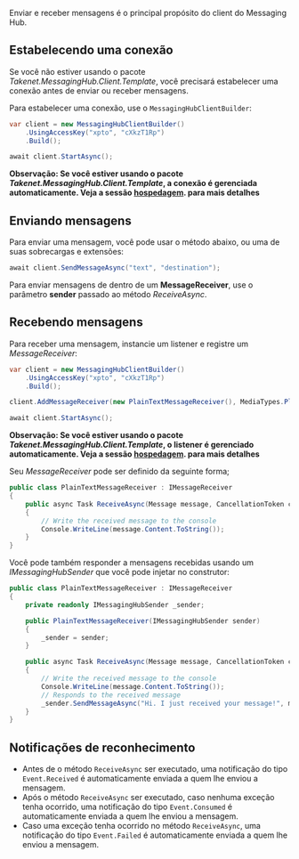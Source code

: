 Enviar e receber mensagens é o principal propósito do client do Messaging Hub.

## Estabelecendo uma conexão

Se você não estiver usando o pacote *Takenet.MessagingHub.Client.Template*, você precisará estabelecer uma conexão antes de enviar ou receber mensagens.

Para estabelecer uma conexão, use o `MessagingHubClientBuilder`:

```csharp
var client = new MessagingHubClientBuilder()
    .UsingAccessKey("xpto", "cXkzT1Rp")
    .Build();

await client.StartAsync();
```

**Observação: Se você estiver usando o pacote *Takenet.MessagingHub.Client.Template*, a conexão é gerenciada automaticamente. Veja a sessão [hospedagem](http://messaginghub.io/docs/sdks/hosting). para mais detalhes**

## Enviando mensagens

Para enviar uma mensagem, você pode usar o método abaixo, ou uma de suas sobrecargas e extensões:

```csharp
await client.SendMessageAsync("text", "destination");
```

Para enviar mensagens de dentro de um **MessageReceiver**, use o parâmetro **sender** passado ao método *ReceiveAsync*.

## Recebendo mensagens

Para receber uma mensagem, instancie um listener e registre um *MessageReceiver*:

```csharp
var client = new MessagingHubClientBuilder()
    .UsingAccessKey("xpto", "cXkzT1Rp")
    .Build();

client.AddMessageReceiver(new PlainTextMessageReceiver(), MediaTypes.PlainText);

await client.StartAsync();
```

**Observação: Se você estiver usando o pacote *Takenet.MessagingHub.Client.Template*, o listener é gerenciado automaticamente. Veja a sessão [hospedagem](http://portal.messaginghub.io/#/docs/hosting). para mais detalhes**

Seu *MessageReceiver*  pode ser definido da seguinte forma;

```csharp
public class PlainTextMessageReceiver : IMessageReceiver
{
    public async Task ReceiveAsync(Message message, CancellationToken cancellationToken)
    {
        // Write the received message to the console
        Console.WriteLine(message.Content.ToString());
    }
}
```

Você pode também responder a mensagens recebidas usando um *IMessagingHubSender* que você pode injetar no construtor:

```csharp
public class PlainTextMessageReceiver : IMessageReceiver
{
    private readonly IMessagingHubSender _sender;

    public PlainTextMessageReceiver(IMessagingHubSender sender)
    {
        _sender = sender;
    }

    public async Task ReceiveAsync(Message message, CancellationToken cancellationToken)
    {
        // Write the received message to the console
        Console.WriteLine(message.Content.ToString());
        // Responds to the received message
        _sender.SendMessageAsync("Hi. I just received your message!", message.From, cancellationToken);
    }
}
```

## Notificações de reconhecimento

- Antes de o método `ReceiveAsync` ser executado, uma notificação do tipo `Event.Received` é automaticamente enviada a quem lhe enviou a mensagem.
- Após o método `ReceiveAsync` ser executado, caso nenhuma exceção tenha ocorrido, uma notificação do tipo `Event.Consumed` é automaticamente enviada a quem lhe enviou a mensagem.
- Caso uma exceção tenha ocorrido no método `ReceiveAsync`, uma notificação do tipo `Event.Failed` é automaticamente enviada a quem lhe enviou a mensagem.